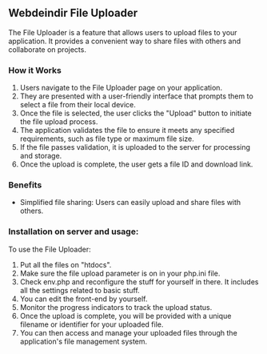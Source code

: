##  Webdeindir File Uploader

The File Uploader is a feature that allows users to upload files to your application. It provides a convenient way to share files with others and collaborate on projects.

### How it Works

1. Users navigate to the File Uploader page on your application.
2. They are presented with a user-friendly interface that prompts them to select a file from their local device.
3. Once the file is selected, the user clicks the "Upload" button to initiate the file upload process.
4. The application validates the file to ensure it meets any specified requirements, such as file type or maximum file size.
5. If the file passes validation, it is uploaded to the server for processing and storage.
7. Once the upload is complete, the user gets a file ID and download link.


### Benefits
- Simplified file sharing: Users can easily upload and share files with others.

### Installation on server and usage:
To use the File Uploader:

1. Put all the files on "htdocs".
2. Make sure the file upload parameter is on in your php.ini file.
3. Check env.php and reconfigure the stuff for yourself in there. It includes all the settings related to basic stuff.
4. You can edit the front-end by yourself.
5. Monitor the progress indicators to track the upload status.
6. Once the upload is complete, you will be provided with a unique filename or identifier for your uploaded file.
7. You can then access and manage your uploaded files through the application's file management system.
